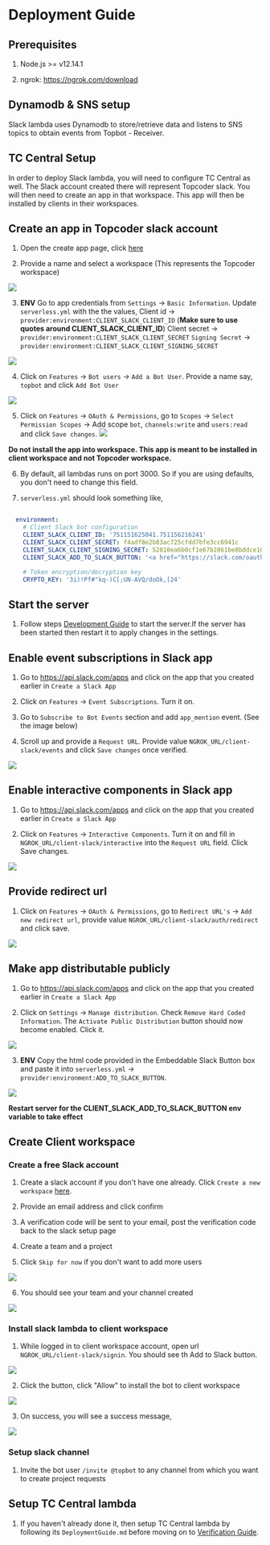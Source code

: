 # Deployment Guide

## Prerequisites

1. Node.js >= v12.14.1

2. ngrok: https://ngrok.com/download

## Dynamodb & SNS setup

Slack lambda uses Dynamodb to store/retrieve data and listens to SNS topics to obtain events from Topbot - Receiver.

## TC Central Setup

In order to deploy Slack lambda, you will need to configure TC Central as well. The Slack account created there will represent Topcoder slack. You will then need to create an app in that workspace. This app will then be installed by clients in their workspaces.

## Create an app in Topcoder slack account

1. Open the create app page, click [here](https://api.slack.com/apps?new_app=1)

2. Provide a name and select a workspace (This represents the Topcoder workspace)

![](images/create_app.png)

3. **ENV** Go to app credentials from `Settings` -> `Basic Information`.
Update `serverless.yml` with the the values,
Client id -> `provider:environment:CLIENT_SLACK_CLIENT_ID` (**Make sure to use quotes around CLIENT_SLACK_CLIENT_ID**)
Client secret -> `provider:environment:CLIENT_SLACK_CLIENT_SECRET`
`Signing Secret` -> `provider:environment:CLIENT_SLACK_CLIENT_SIGNING_SECRET`

![](images/credentials.png)

4. Click on `Features` -> `Bot users` -> `Add a Bot User`. Provide a name say, `topbot` and click `Add Bot User`

![](images/add_bot_user.png)

5. Click on `Features` -> `OAuth & Permissions`, go to `Scopes` -> `Select Permission Scopes` -> Add scope `bot`, `channels:write` and `users:read` and click `Save changes`.
![](images/scopes.png)

**Do not install the app into workspace. This app is meant to be installed in client workspace and not Topcoder workspace.**

6. By default, all lambdas runs on port 3000. So if you are using defaults, you don't need to change this field.

7. `serverless.yml` should look something like,

```yml

  environment:
    # Client Slack bot configuration
    CLIENT_SLACK_CLIENT_ID: '751151625041.751156216241'
    CLIENT_SLACK_CLIENT_SECRET: f4adf8e2b83ac725cfdd7bfe3cc6941c
    CLIENT_SLACK_CLIENT_SIGNING_SECRET: 52810ea6b0cf1e67b2861be8bddce102
    CLIENT_SLACK_ADD_TO_SLACK_BUTTON: '<a href="https://slack.com/oauth/authorize?client_id=751151625041.751156216241&scope=bot,channels:write,users:read"><img alt="Add to Slack" height="40" width="139" src="https://platform.slack-edge.com/img/add_to_slack.png" srcset="https://platform.slack-edge.com/img/add_to_slack.png 1x, https://platform.slack-edge.com/img/add_to_slack@2x.png 2x"></a>'

    # Token encryption/decryption key
    CRYPTO_KEY: '3i)!Pf#"kq-)C[;UN-AVQ/doOk,[24'
```

## Start the server

1. Follow steps [Development Guide](./../DeploymentGuide.md) to start the server.If the server has been started then restart it to apply changes in the settings.
## Enable event subscriptions in Slack app

1. Go to https://api.slack.com/apps and click on the app that you created earlier in `Create a Slack App`

2. Click on `Features` -> `Event Subscriptions`. Turn it on.

3. Go to `Subscribe to Bot Events` section and add `app_mention` event. (See the image below)

4. Scroll up and provide a `Request URL`. Provide value `NGROK_URL/client-slack/events` and click `Save changes` once verified.

![](images/events.png)

## Enable interactive components in Slack app

1. Go to https://api.slack.com/apps and click on the app that you created earlier in `Create a Slack App`

2. Click on `Features` -> `Interactive Components`. Turn it on and fill in `NGROK_URL/client-slack/interactive` into the `Request URL` field. Click Save changes.

![](images/interactive.png)

## Provide redirect url

1. Click on `Features` -> `OAuth & Permissions`, go to `Redirect URL's` -> `Add new redirect url`, provide value `NGROK_URL/client-slack/auth/redirect` and click save.

![](images/redirect_url.png)

## Make app distributable publicly

1. Go to https://api.slack.com/apps and click on the app that you created earlier in `Create a Slack App`

2. Click on `Settings` -> `Manage distribution`.
Check `Remove Hard Coded Information`. The `Activate Public Distribution` button should now become enabled. Click it.

![](images/public.png)

3. **ENV** Copy the html code provided in the Embeddable Slack Button box and paste it into `serverless.yml` -> `provider:environment:ADD_TO_SLACK_BUTTON`.

![](images/add_to_slack.png)

**Restart server for the CLIENT_SLACK_ADD_TO_SLACK_BUTTON env variable to take effect**

## Create Client workspace

### Create a free Slack account

1. Create a slack account if you don't have one already. Click `Create a new workspace` [here](https://slack.com/get-started).

2. Provide an email address and click confirm

3. A verification code will be sent to your email, post the verification code back to the slack setup page

4. Create a team and a project

5. Click `Skip for now` if you don't want to add more users

![](images/skip.png)

6. You should see your team and your channel created

![](images/created.png)

### Install slack lambda to client workspace

1. While logged in to client workspace account, open url `NGROK_URL/client-slack/signin`. You should see th Add to Slack button.

![](images/signin.png)

2. Click the button, click "Allow" to install the bot to client workspace

![](images/allow.png)

3. On success, you will see a success message,

![](images/oauth_success.png)

### Setup slack channel

1. Invite the bot user `/invite @topbot` to any channel from which you want to create project requests

## Setup TC Central lambda

1. If you haven't already done it, then setup TC Central lambda by following its `DeploymentGuide.md` before moving on to [Verification Guide](./VerificationGuide.md).

